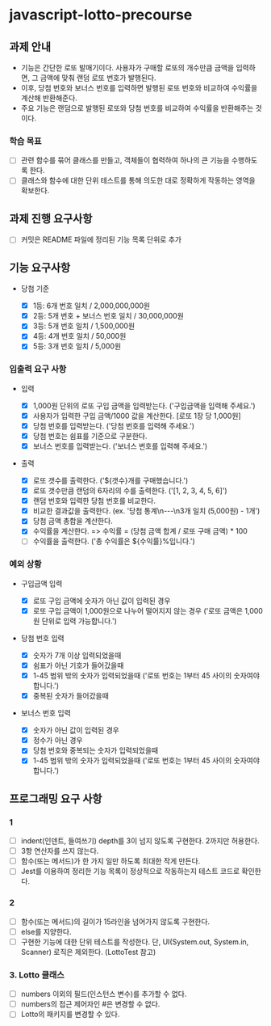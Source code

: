 # javascript-lotto-precourse

## 과제 안내

- 기능은 간단한 로또 발매기이다. 사용자가 구매할 로또의 개수만큼 금액을 입력하면, 그 금액에 맞춰 랜덤 로또 번호가 발행된다.
- 이후, 당첨 번호와 보너스 번호를 입력하면 발행된 로또 번호와 비교하여 수익률을 계산해 반환해준다.
- 주요 기능은 랜덤으로 발행된 로또와 당첨 번호를 비교하여 수익률을 반환해주는 것이다.

### 학습 목표

- [ ] 관련 함수를 묶어 클래스를 만들고, 객체들이 협력하여 하나의 큰 기능을 수행하도록 한다.
- [ ] 클래스와 함수에 대한 단위 테스트를 통해 의도한 대로 정확하게 작동하는 영역을 확보한다.

## 과제 진행 요구사항

- [ ] 커밋은 README 파일에 정리된 기능 목록 단위로 추가

## 기능 요구사항

- 당첨 기준

  - [x] 1등: 6개 번호 일치 / 2,000,000,000원
  - [x] 2등: 5개 번호 + 보너스 번호 일치 / 30,000,000원
  - [x] 3등: 5개 번호 일치 / 1,500,000원
  - [x] 4등: 4개 번호 일치 / 50,000원
  - [x] 5등: 3개 번호 일치 / 5,000원

### 입출력 요구 사항

- 입력

  - [x] 1,000원 단위의 로또 구입 금액을 입력받는다. ('구입금액을 입력해 주세요.')
  - [x] 사용자가 입력한 구입 금액/1000 값을 계산한다. [로또 1장 당 1,000원]
  - [x] 당첨 번호를 입력받는다. ('당첨 번호를 입력해 주세요.')
  - [x] 당첨 번호는 쉼표를 기준으로 구분한다.
  - [x] 보너스 번호를 입력받는다. ('보너스 번호를 입력해 주세요.')

- 출력

  - [x] 로또 갯수를 출력한다. ('${갯수}개를 구매했습니다.')
  - [x] 로또 갯수만큼 랜덤의 6자리의 수를 출력한다. ('[1, 2, 3, 4, 5, 6]')
  - [x] 랜덤 번호와 입력한 당첨 번호를 비교한다.
  - [x] 비교한 결과값을 출력한다. (ex. '당첨 통계\n---\n3개 일치 (5,000원) - 1개')
  - [x] 당첨 금액 총합을 계산한다.
  - [x] 수익률을 계산한다. => 수익률 = (당첨 금액 합계 / 로또 구매 금액) \* 100
  - [ ] 수익률을 출력한다. ('총 수익률은 ${수익률}%입니다.')

### 예외 상황

- 구입금액 입력

  - [x] 로또 구입 금액에 숫자가 아닌 값이 입력된 경우
  - [x] 로또 구입 금액이 1,000원으로 나누어 떨어지지 않는 경우 ('로또 금액은 1,000원 단위로 입력 가능합니다.')

- 당첨 번호 입력

  - [x] 숫자가 7개 이상 입력되었을때
  - [x] 쉼표가 아닌 기호가 들어갔을때
  - [x] 1-45 범위 밖의 숫자가 입력되었을때 ('로또 번호는 1부터 45 사이의 숫자여야 합니다.')
  - [x] 중복된 숫자가 들어갔을때

- 보너스 번호 입력

  - [x] 숫자가 아닌 값이 입력된 경우
  - [x] 정수가 아닌 경우
  - [x] 당첨 번호와 중복되는 숫자가 입력되었을때
  - [x] 1-45 범위 밖의 숫자가 입력되었을때 ('로또 번호는 1부터 45 사이의 숫자여야 합니다.')

## 프로그래밍 요구 사항

### 1

- [ ] indent(인덴트, 들여쓰기) depth를 3이 넘지 않도록 구현한다. 2까지만 허용한다.
- [ ] 3항 연산자를 쓰지 않는다.
- [ ] 함수(또는 메서드)가 한 가지 일만 하도록 최대한 작게 만든다.
- [ ] Jest를 이용하여 정리한 기능 목록이 정상적으로 작동하는지 테스트 코드로 확인한다.

### 2

- [ ] 함수(또는 메서드)의 길이가 15라인을 넘어가지 않도록 구현한다.
- [ ] else를 지양한다.
- [ ] 구현한 기능에 대한 단위 테스트를 작성한다. 단, UI(System.out, System.in, Scanner) 로직은 제외한다. (LottoTest 참고)

### 3. Lotto 클래스

- [ ] numbers 이외의 필드(인스턴스 변수)를 추가할 수 없다.
- [ ] numbers의 접근 제어자인 #은 변경할 수 없다.
- [ ] Lotto의 패키지를 변경할 수 있다.

